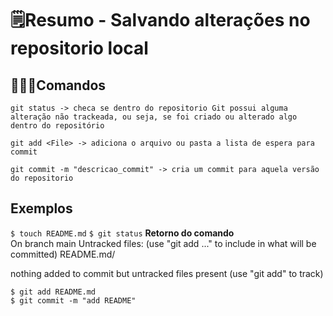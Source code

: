 # 🗒️Resumo - Salvando alterações no repositorio local

## 🧑🏾‍💻Comandos
```git status -> checa se dentro do repositorio Git possui alguma alteração não trackeada, ou seja, se foi criado ou alterado algo dentro do repositório```  

```git add <File> -> adiciona o arquivo ou pasta a lista de espera para commit```

```git commit -m "descricao_commit" -> cria um commit para aquela versão do repositorio```

## Exemplos
```$ touch README.md``` 
```$ git status```
**Retorno do comando**  
    On branch main
Untracked files:
  (use "git add <file>..." to include in what will be committed)
        README.md/

nothing added to commit but untracked files present (use "git add" to track)

```$ git add README.md```  
```$ git commit -m "add README"```